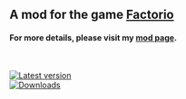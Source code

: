 ## A mod for the game [Factorio](https://factorio.com)

#### For more details, please visit my [mod page](https://mods.factorio.com/mod/bigger-artillery).

<br>

[![Latest version](https://img.shields.io/badge/dynamic/json?label=Latest%20version&query=result&url=https%3A%2F%2Fwsra.mterme.de%2F%3Furl%3Dhttps%3A%2F%2Fmods.factorio.com%2Fmod%2Fbigger-artillery%2Fdownloads%26qS%3Ddd%253Anth-child%25282%2529%26regex%3D0.%252B)](https://mods.factorio.com/mod/bigger-artillery/downloads)  
[![Downloads](https://img.shields.io/badge/dynamic/json?label=Downloads&query=result&url=https%3A%2F%2Fwsra.mterme.de%2F%3Furl%3Dhttps%3A%2F%2Fmods.factorio.com%2Fmod%2Fbigger-artillery%26qS%3Ddl%253Anth-child%25282%2529%2520%253Edd%253Anth-child%25288%2529)](https://mods.factorio.com/mod/bigger-artillery/downloads)

